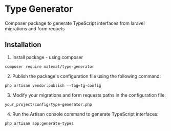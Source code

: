 # Type Generator

Composer package to generate TypeScript interfaces from laravel migrations and form requets 

## Installation

1. Install package - using composer

```
composer require matemat/type-generator
```
2. Publish the package's configuration file using the following command:

```
php artisan vendor:publish --tag=tg-config
```

3. Modify your migrations and form requests paths in the configuration file:

```
your_project/config/type-generator.php
```

4. Run the Artisan console command to generate TypeScript interfaces:

```
php artisan app:generate-types 
```
